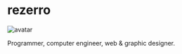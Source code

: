 <!DOCTYPE html>
<html>
<head>
	<title>About</title>
	<link href="styles/style.css" rel="stylesheet"/>
	<link rel="preconnect" href="https://fonts.googleapis.com">
	<link rel="preconnect" href="https://fonts.gstatic.com" crossorigin>
	<link href="https://fonts.googleapis.com/css2?family=Silkscreen:wght@400;700&display=swap" rel="stylesheet">
</head>
<body>
	<div> <h1> rezerro </h1> </div>
	<div>
		<img src="https://avatars.githubusercontent.com/u/77536370?v=4", alt="avatar">
	</div>
	<div>
		<p>Programmer, computer engineer, web & graphic designer.</p>
	</div>
</body>
</html>
